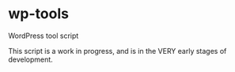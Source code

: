 wp-tools
========

WordPress tool script

This script is a work in progress, and is in the VERY early stages of development. 
